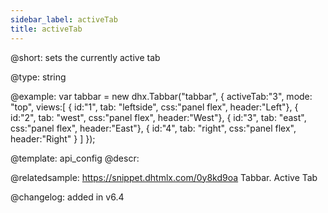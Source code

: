 ```yaml
---
sidebar_label: activeTab
title: activeTab
---          
```


@short: sets the currently active tab





@type: string

@example: 
var tabbar = new dhx.Tabbar("tabbar", {
	activeTab:"3",
    mode: "top",
    views:[
        { id:"1", tab: "leftside", css:"panel flex", header:"Left"},
        { id:"2", tab: "west", css:"panel flex", header:"West"},
        { id:"3", tab: "east", css:"panel flex", header:"East"},
        { id:"4", tab: "right", css:"panel flex", header:"Right" }
    ]
});


@template:	api_config
@descr: 

@relatedsample: https://snippet.dhtmlx.com/0y8kd9oa	Tabbar. Active Tab

@changelog: added in v6.4